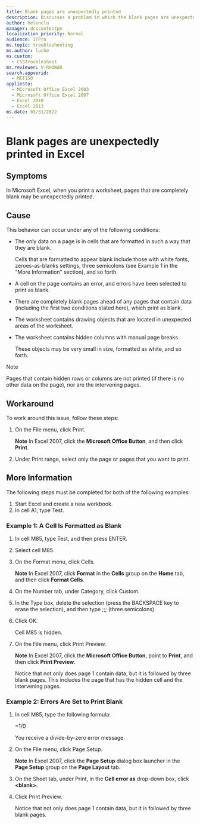 ```yaml
---
title: Blank pages are unexpectedly printed
description: Discusses a problem in which the blank pages are unexpectedly printed in Excel.
author: helenclu
manager: dcscontentpm
localization_priority: Normal
audience: ITPro
ms.topic: troubleshooting
ms.author: luche
ms.custom: 
  - CSSTroubleshoot
ms.reviewer: V-RHOWAR
search.appverid: 
  - MET150
appliesto: 
  - Microsoft Office Excel 2003
  - Microsoft Office Excel 2007
  - Excel 2010
  - Excel 2013
ms.date: 03/31/2022
---
```


# Blank pages are unexpectedly printed in Excel

## Symptoms

In Microsoft Excel, when you print a worksheet, pages that are completely blank may be unexpectedly printed.

## Cause

This behavior can occur under any of the following conditions:

- The only data on a page is in cells that are formatted in such a way that they are blank.

  Cells that are formatted to appear blank include those with white fonts, zeroes-as-blanks settings, three semicolons (see Example 1 in the "More Information" section), and so forth.   
- A cell on the page contains an error, and errors have been selected to print as blank.   
- There are completely blank pages ahead of any pages that contain data (including the first two conditions stated here), which print as blank.   
- The worksheet contains drawing objects that are located in unexpected areas of the worksheet.   
- The worksheet contains hidden columns with manual page breaks

  These objects may be very small in size, formatted as white, and so forth.

> [!NOTE]
> Pages that contain hidden rows or columns are not printed (if there is no other data on the page), nor are the intervening pages.

## Workaround

To work around this issue, follow these steps:

1. On the File menu, click Print.

   **Note** In Excel 2007, click the **Microsoft Office Button**, and then click **Print**.   
2. Under Print range, select only the page or pages that you want to print.   

## More Information

The following steps must be completed for both of the following examples:

1. Start Excel and create a new workbook.   
2. In cell A1, type Test.   

### Example 1: A Cell Is Formatted as Blank

1. In cell M85, type Test, and then press ENTER.   
2. Select cell M85.   
3. On the Format menu, click Cells.

   **Note** In Excel 2007, click **Format** in the **Cells** group on the **Home** tab, and then click **Format Cells**.   
4. On the Number tab, under Category, click Custom.   
5. In the Type box, delete the selection (press the BACKSPACE key to erase the selection), and then type ;;; (three semicolons).   
6. Click OK.

   Cell M85 is hidden.   
7. On the File menu, click Print Preview.

   **Note** In Excel 2007, click the **Microsoft Office Button**, point to **Print**, and then click **Print Preview**.

   Notice that not only does page 1 contain data, but it is followed by three blank pages. This includes the page that has the hidden cell and the intervening pages.   

### Example 2: Errors Are Set to Print Blank

1. In cell M85, type the following formula:

   =1/0

   You receive a divide-by-zero error message.   
2. On the File menu, click Page Setup.

   **Note** In Excel 2007, click the **Page Setup** dialog box launcher in the **Page Setup** group on the **Page Layout** tab.   
3. On the Sheet tab, under Print, in the **Cell error as** drop-down box, click **\<blank>**.   
4. Click Print Preview.

   Notice that not only does page 1 contain data, but it is followed by three blank pages.   
